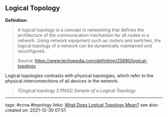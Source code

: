 ## Logical Topology
**Definition:**
>A logical topology is a concept in networking that defines the architecture of the communication mechanism for all nodes in a network. Using network equipment such as routers and switches, the logical topology of a network can be dynamically maintained and reconfigured.
>
>Source: https://www.techopedia.com/definition/25890/logical-topology

Logical topologies contrasts with physical topologies, which refer to the physical interconnections of all devices in the network.

>![[logical topology 2.PNG]]
>*Sample of a Logical Topology*

---
tags: #ccna #topology 
links: [What Does Logical Topology Mean?](https://www.techopedia.com/definition/25890/logical-topology)
see also:
created on: 2021-12-30 07:51